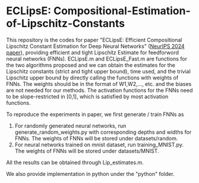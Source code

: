 # ECLipsE: Compositional-Estimation-of-Lipschitz-Constants
This repository is the codes for paper "ECLipsE: Efficient Compositional Lipschitz Constant Estimation for Deep Neural Networks" ([NeurIPS 2024 paper](https://proceedings.neurips.cc/paper_files/paper/2024/file/1419d8554191a65ea4f2d8e1057973e4-Paper-Conference.pdf)), providing efficient and tight Lipschitz Estimate for feedforword neural networks (FNNs). ECLipsE.m and ECLipsE_Fast.m are functions for the two algorithms proposed and we can obtain the estimates for the Lipschitz constants (strict and tight upper bound), time used, and the trivial Lipschitz upper bound by directly calling the functions with weights of FNNs. The weights should be in the format of W1,W2,..., etc. and the biases are not needed for our methods. The activation functions for the FNNs need to be slope-restricted in [0,1], which is satisfied by most activation functions.

To reproduce the experiments in paper, we first generate / train FNNs as
1. For randomly generated neural networks, run generate_random_weights.py with corresponding depths and widths for FNNs. The weights of FNNs will be stored under datasets/random.
2. For neural networks trained on mnist dataset, run training_MNIST.py. The weights of FNNs will be stored under datasets/MNIST.
   
All the results can be obtained through Lip_estimates.m.

We also provide implementation in python under the "python" folder. 
